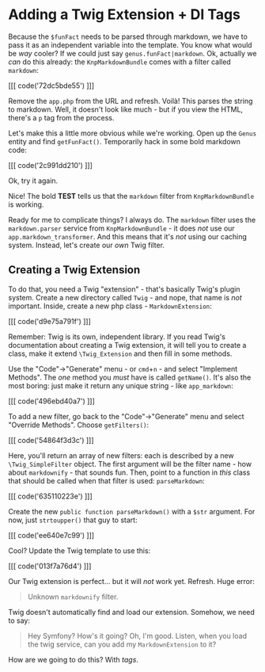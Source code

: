 # Adding a Twig Extension + DI Tags

Because the `$funFact` needs to be parsed through markdown, we have to pass it as
an independent variable into the template. You know what would be *way* cooler? If
we could just say `genus.funFact|markdown`. Ok, actually we *can* do this already:
the `KnpMarkdownBundle` comes with a filter called `markdown`:

[[[ code('72dc5bde55') ]]]

Remove the `app.php` from the URL and refresh. Voilà! This parses the string
to markdown. Well, it doesn't look like much - but if you view the HTML,
there's a `p` tag from the process.

Let's make this a little more obvious while we're working. Open up the `Genus` entity
and find `getFunFact()`. Temporarily hack in some bold markdown code:

[[[ code('2c991dd210') ]]]

Ok, try it again.

Nice! The bold **TEST** tells us that the `markdown` filter from `KnpMarkdownBundle`
is working.

Ready for me to complicate things? I always do. The `markdown` filter uses the
`markdown.parser` service from `KnpMarkdownBundle` - it does *not* use our `app.markdown_transformer`.
And this means that it's *not* using our caching system. Instead, let's create
our *own* Twig filter.

## Creating a Twig Extension

To do that, you need a Twig "extension" - that's basically Twig's plugin system.
Create a new directory called `Twig` - and nope, that name is *not* important. Inside,
create a new php class - `MarkdownExtension`:

[[[ code('d9e75a791f') ]]]

Remember: Twig is its own, independent library. If you read Twig's documentation about
creating a Twig extension, it will tell you to create a class, make it extend
`\Twig_Extension` and then fill in some methods.

Use the "Code"->"Generate" menu - or `cmd`+`n` - and select "Implement Methods".
The *one* method you *must* have is called `getName()`. It's also the most boring:
just make it return any unique string - like `app_markdown`:

[[[ code('496ebd40a7') ]]]

To add a new filter, go back to the "Code"->"Generate" menu and select "Override Methods".
Choose `getFilters()`:

[[[ code('54864f3d3c') ]]]

Here, you'll return an array of new filters: each is described by a new `\Twig_SimpleFilter`
object. The first argument will be the filter name - how about `markdownify` - that
sounds fun. Then, point to a function in *this* class that should be called when that filter
is used: `parseMarkdown`:

[[[ code('635110223e') ]]]

Create the new `public function parseMarkdown()` with a `$str` argument. For now,
just `strtoupper()` that guy to start:

[[[ code('ee640e7c99') ]]]

Cool? Update the Twig template to use this:

[[[ code('013f7a76d4') ]]]

Our Twig extension is perfect... but it will *not* work yet. Refresh. Huge error:

> Unknown `markdownify` filter.

Twig doesn't automatically find and load our extension. Somehow, we need to say:

> Hey Symfony? How's it going? Oh, I'm good. Listen, when you load the
  twig service, can you add my `MarkdownExtension` to it?

How are we going to do this? With *tags*.

